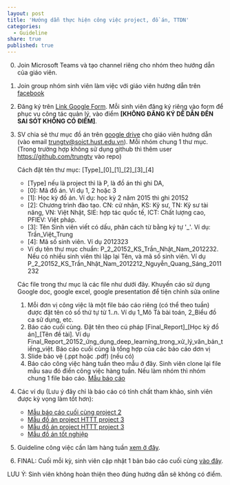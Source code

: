 ```yaml
---
layout: post
title: 'Hướng dẫn thực hiện công việc project, đồ án, TTDN'
categories:
  - Guideline
share: true
published: true
---
```

0. Join Microsoft Teams và tạo channel riêng cho nhóm theo hướng dẫn của giáo viên. 
1. Join group nhóm sinh viên làm việc với giáo viên hướng dẫn trên [facebook](https://www.facebook.com/groups/itbee.soict/)
2. Đăng ký trên [Link Google Form](https://docs.google.com/forms/d/e/1FAIpQLSd22vGSppy8nw_0ZatTVtKh4oLTZFUJoJyUi4rd1QvP0QNhhA/viewform?c=0&w=1). Mỗi sinh viên đăng ký riêng vào form để phục vụ công tác quản lý, vào điểm **[KHÔNG ĐĂNG KÝ DỄ DẪN ĐẾN SAI SÓT KHÔNG CÓ ĐIỂM]**.

3. SV chia sẻ thư mục đồ án trên [google drive](https://support.google.com/drive/answer/2494822?hl=vi&ref_topic=2525251&fbclid=IwAR1gOSpzWHbjQUg2dGgVN9pg8-x_MRSxeFitlfYs9OiPcIWMub58i4mvn4Q) cho giáo viên hướng dẫn (vào email [trungtv@soict.hust.edu.vn](mailto:trungtv@soict.hust.edu.vn)). Mỗi nhóm chung 1 thư mục. (Trong trường hợp không sử dụng github thì thêm user https://github.com/trungtv vào repo) 

	Cách đặt tên thư mục:  \[Type\]\_\[0\]\_\[1\]\_\[2\]\_\[3\]\_\[4\]
	* \[Type\] nếu là project thì là P, là đồ án thì ghi DA,
	* \[0\]: Mã đồ án. Ví dụ 1, 2 hoặc 3
	* \[1\]: Học kỳ đồ án. Ví dụ: học kỳ 2 năm 2015 thì ghi 20152
	* \[2\]: Chương trình đào tạo. CN: cử nhân, KS: Kỹ sư, TN: Kỹ sư tài năng, VN: Việt Nhật, SIE: hợp tác quốc tế, ICT: Chất lượng cao, PFIEV: Việt pháp. 
	* \[3\]: Tên Sinh viên viết có dấu, phân cách từ bằng ký tự '\_'. Ví dụ: Trần\_Việt\_Trung 
	* \[4\]: Mã số sinh viên. Ví dụ 2012323
	* Ví dụ tên thư mục chuẩn: P_2_20152_KS_Trần_Nhật_Nam_2012232. Nếu có nhiều sinh viên thì lặp lại Tên, và mã số sinh viên. Ví dụ P_2_20152_KS_Trần_Nhật_Nam_2012212_Nguyễn_Quang_Sáng_2011232

	Các file trong thư mục là các file như dưới đây. Khuyến cáo sử dụng Google doc, google excel, google presentation để tiện chỉnh sửa online

	1. Mỗi đơn vị công việc là một file báo cáo riêng (có thể theo tuần) được đặt tên có số thứ tự từ 1..n. Ví dụ 1_Mô Tả bài toán,  2_Biểu đồ ca sử dụng, etc. 
	2. Báo cáo cuối cùng. Đặt tên theo cú pháp [Final_Report]\_[Học kỳ đồ án]\_[Tên đề tài]. Ví dụ Final_Report_20152_ứng_dụng_deep_learning_trong_xử_lý_văn_bản_tiếng_việt. Báo cáo cuối cùng là tổng hợp của các báo cáo dơn vị 
	3. Slide bảo vệ (.ppt hoặc .pdf) (nếu có)
	4. Báo cáo công việc hàng tuần theo mẫu ở đây. Sinh viên clone lại file mẫu sau đó điền công việc hàng tuần. Nếu làm nhóm thì nhóm chung 1 file báo cáo. [Mẫu báo cáo](https://docs.google.com/spreadsheets/u/2/d/14YqSpjHxR_p1PAM6uIYNXdAXLNp6YHvMd5JYiaKtFmg/edit?usp=sharing&fbclid=IwAR2kYQhDylIKvGvEmS1mk7FGBRjAGLjg7NsG4jbgsd7AjUGtk4mV-To0PGI)


4. Các ví dụ (Lưu ý đây chỉ là báo cáo có tính chất tham khảo, sinh viên được kỳ vọng làm tốt hơn):
	* [Mẫu báo cáo cuối cùng project 2](https://drive.google.com/drive/u/0/folders/0B_fK_c9PPTfAflhMcUtwWlVkcXBNUXNsZ1UtSjdwdlR1dFZxaFMtVnQwTGdWTThhT0YzN0U?fbclid=IwAR3jV8cQtxBhEtAgRB-2tZWLnLP4Kt1tuhX0xHzm6y8N9b88yuMlJKxKkT4)
	* [Mẫu đồ án project HTTT project 3](https://drive.google.com/drive/folders/0B8J6du8hXeCUQWxERjJscjAtc2M?fbclid=IwAR1UZFq1V2kFIewdnFQQ4mAJVg0Dv2bdWq8dD80HgIwuuswxKo5DFouZuKM)
	* [Mẫu đồ án project HTTT project 3](https://drive.google.com/drive/folders/0B8J6du8hXeCUdE1QaVNEb0RvekU?fbclid=IwAR0GWaMPZBVxzYN60pBeeLeEY_rixbFxPb4k7GdpO0JIhnIzDra-RRaj49o)
	* [Mẫu đồ án tốt nghiệp](https://drive.google.com/drive/u/2/folders/1-dsV5HV4CjIWqH7Umq6VQYdNGRZ1jFIF?fbclid=IwAR0zkbLLNIXb6atj7FB8X__cQhWTA7VkoCEzO9llExIpuKHScYrqgkyuSKA)

5. Guideline công việc cần làm hàng tuần [xem ở đây](https://docs.google.com/spreadsheets/d/1b4HuxccfjAMezlMYjfVheRO4yn390Q5VyqW7bCKu6Is/edit?fbclid=IwAR0i0_KnVRf3PDq8xkhbZPc_nQG3kVzv_HBaSdbBRWvInkP5LwBi_x4FXnI).

6. FINAL: Cuối mỗi kỳ, sinh viên cập nhật 1 bản báo cáo cuối cùng [vào đây](https://docs.google.com/forms/d/e/1FAIpQLSeoDe2lg3QAHRjJySZ4p0CJAIks7A7DWIRD7b6Xc8R4X-pdbA/viewform?fbclid=IwAR3yAy-QpMu9T63qknhzZPT7EuRl9UKhJ8VC88wbotY1kxKKglbyEcl-lOo).

LƯU Ý: Sinh viên không hoàn thiện theo đúng hướng dẫn sẽ không có điểm.
